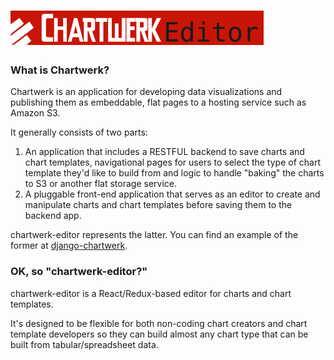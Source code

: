 # <a href='https://dallasmorningnews.github.io/chartwerk/'><img src='logo.png' height='55'></a>


### What is Chartwerk?

Chartwerk is an application for developing data visualizations and publishing them as embeddable, flat pages to a hosting service such as Amazon S3.

It generally consists of two parts:

1. An application that includes a RESTFUL backend to save charts and chart templates, navigational pages for users to select the type of chart template they'd like to build from and logic to handle "baking" the charts to S3 or another flat storage service.
2. A pluggable front-end application that serves as an editor to create and manipulate charts and chart templates before saving them to the backend app.

chartwerk-editor represents the latter. You can find an example of the former at [django-chartwerk](https://github.com/DallasMorningNews/django-chartwerk-redux).

### OK, so "chartwerk-editor?"

chartwerk-editor is a React/Redux-based editor for charts and chart templates.

It's designed to be flexible for both non-coding chart creators and chart template developers so they can build almost any chart type that can be built from tabular/spreadsheet data.


